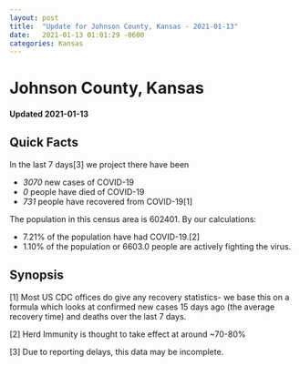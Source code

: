 ```yaml
---
layout: post
title:  "Update for Johnson County, Kansas - 2021-01-13"
date:   2021-01-13 01:01:29 -0600
categories: Kansas
---
```


# Johnson County, Kansas
#### Updated 2021-01-13

## Quick Facts

In the last 7 days[3] we project there have been
- *3070* new cases of COVID-19
- *0* people have died of COVID-19
- *731* people have recovered from COVID-19[1]

The population in this census area is 602401. By our calculations:
- 7.21% of the population have had COVID-19.[2]
- 1.10% of the population or 6603.0 people are actively fighting the virus.

## Synopsis




[1] Most US CDC offices do give any recovery statistics- we base this on a formula which looks at confirmed new cases
15 days ago (the average recovery time) and deaths over the last 7 days.

[2] Herd Immunity is thought to take effect at around ~70-80%

[3] Due to reporting delays, this data may be incomplete.
 
    